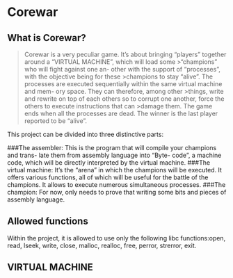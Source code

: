 Corewar
=====
## What is Corewar?

>Corewar is a very peculiar game. It’s about bringing “players” together around a “VIRTUAL MACHINE”, which will load some >“champions” who will fight against one an- other with the support of “processes”, with the objective being for these >champions to stay “alive”.
>The processes are executed sequentially within the same virtual machine and mem- ory space. They can therefore, among other >things, write and rewrite on top of each others so to corrupt one another, force the others to execute instructions that can >damage them.
>The game ends when all the processes are dead. The winner is the last player reported to be “alive”.


This project can be divided into three distinctive parts:

###The assembler:
This is the program that will compile your champions and trans- late them from assembly language into “Byte- code”, a machine code, which will be directly interpreted by the virtual machine.
###The virtual machine:
It’s the “arena” in which the champions will be executed. It offers various functions, all of which will be useful for the battle of the champions. It allows to execute numerous simultaneous processes.
###The champion:
For now, only needs to prove that writing some bits and pieces of assembly language.

## Allowed functions
Within the project, it is allowed to use only the following libc functions:open, read, lseek, write, close, malloc, realloc, free, perror, strerror, exit.

## VIRTUAL MACHINE
